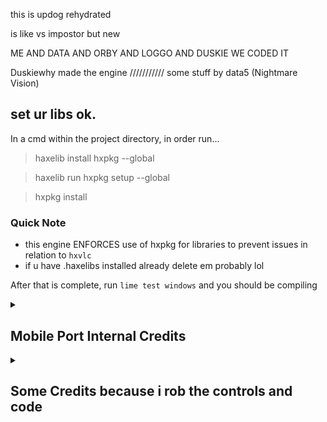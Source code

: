 this is updog
rehydrated


is like vs impostor but new


ME AND DATA AND ORBY AND LOGGO AND DUSKIE WE CODED IT

Duskiewhy made the engine /////////// some stuff by data5 
(Nightmare Vision)


## set ur libs ok.

In a cmd within the project directory, in order run...

> haxelib install hxpkg --global

> haxelib run hxpkg setup --global

> hxpkg install

### Quick Note
- this engine ENFORCES use of hxpkg for libraries to prevent issues in relation to `hxvlc`
- if u have .haxelibs installed already delete em probably lol


After that is complete, run `lime test windows` and you should be compiling

<details>
  <summary><h2>Mobile Port Internal Credits</h2></summary>

- Credits to [sys_xyz](ttps://youtube.com/@sysource-xyz) to porting the mod
</details>

<details>
  <summary><h2>Some Credits because i rob the controls and code</h2></summary>

- Credits to [Heropowerbrine](https://youtube.com/@Heropowerbrine) of The Mobile Controls
- Credits to some people because i dont know the name:P
- Credits to [Idklel01](https://github.com/Idklel01) of some codes:0 (i don't know his url bruh:c )
</details>